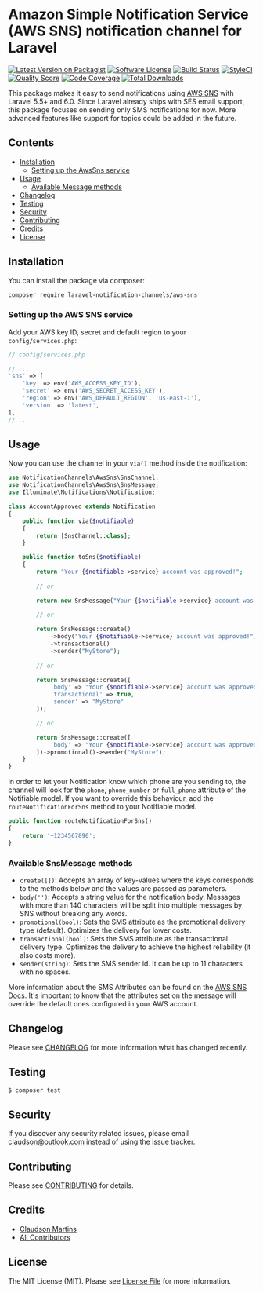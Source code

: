 # Amazon Simple Notification Service (AWS SNS) notification channel for Laravel

[![Latest Version on Packagist](https://img.shields.io/packagist/v/laravel-notification-channels/aws-sns.svg?style=flat-square)](https://packagist.org/packages/laravel-notification-channels/aws-sns)
[![Software License](https://img.shields.io/badge/license-MIT-brightgreen.svg?style=flat-square)](LICENSE.md)
[![Build Status](https://img.shields.io/travis/laravel-notification-channels/aws-sns/master.svg?style=flat-square)](https://travis-ci.org/laravel-notification-channels/aws-sns)
[![StyleCI](https://styleci.io/repos/65772445/shield)](https://styleci.io/repos/65772445)
[![Quality Score](https://img.shields.io/scrutinizer/g/laravel-notification-channels/aws-sns.svg?style=flat-square)](https://scrutinizer-ci.com/g/laravel-notification-channels/aws-sns)
[![Code Coverage](https://img.shields.io/scrutinizer/coverage/g/laravel-notification-channels/aws-sns/master.svg?style=flat-square)](https://scrutinizer-ci.com/g/laravel-notification-channels/aws-sns/?branch=master)
[![Total Downloads](https://img.shields.io/packagist/dt/laravel-notification-channels/aws-sns.svg?style=flat-square)](https://packagist.org/packages/laravel-notification-channels/aws-sns)

This package makes it easy to send notifications using [AWS SNS](https://aws.amazon.com/pt/sns/) with Laravel 5.5+ and 6.0.
Since Laravel already ships with SES email support, this package focuses on sending only SMS notifications for now.
More advanced features like support for topics could be added in the future.


## Contents

- [Installation](#installation)
	- [Setting up the AwsSns service](#setting-up-the-aws-sns-service)
- [Usage](#usage)
	- [Available Message methods](#available-message-methods)
- [Changelog](#changelog)
- [Testing](#testing)
- [Security](#security)
- [Contributing](#contributing)
- [Credits](#credits)
- [License](#license)


## Installation

You can install the package via composer:

``` bash
composer require laravel-notification-channels/aws-sns
```

### Setting up the AWS SNS service

Add your AWS key ID, secret and default region to your `config/services.php`:

```php
// config/services.php

// ...
'sns' => [
    'key' => env('AWS_ACCESS_KEY_ID'),
    'secret' => env('AWS_SECRET_ACCESS_KEY'),
    'region' => env('AWS_DEFAULT_REGION', 'us-east-1'),
    'version' => 'latest',
],
// ...
```

## Usage

Now you can use the channel in your `via()` method inside the notification:

```php
use NotificationChannels\AwsSns\SnsChannel;
use NotificationChannels\AwsSns\SnsMessage;
use Illuminate\Notifications\Notification;

class AccountApproved extends Notification
{
    public function via($notifiable)
    {
        return [SnsChannel::class];
    }

    public function toSns($notifiable)
    {
        return "Your {$notifiable->service} account was approved!";
        
        // or 

        return new SnsMessage("Your {$notifiable->service} account was approved!");
        
        // or

        return SnsMessage::create()
            ->body("Your {$notifiable->service} account was approved!")
            ->transactional()
            ->sender("MyStore");
    
        // or

        return SnsMessage::create([
            'body' => "Your {$notifiable->service} account was approved!",
            'transactional' => true,
            'sender' => "MyStore"
        ]);

        // or

        return SnsMessage::create([
            'body' => "Your {$notifiable->service} account was approved!"
        ])->promotional()->sender("MyStore");
    }
}
```

In order to let your Notification know which phone are you sending to, the channel 
will look for the `phone`, `phone_number` or `full_phone` attribute of the 
Notifiable model. If you want to override this behaviour, add the 
`routeNotificationForSns` method to your Notifiable model.

```php
public function routeNotificationForSns()
{
    return '+1234567890';
}
```

### Available SnsMessage methods

- `create([])`: Accepts an array of key-values where the keys corresponds to the methods below and the values are passed as parameters.
- `body('')`: Accepts a string value for the notification body. Messages with more than 140 characters will be split into multiple messages by SNS without breaking any words.
- `promotional(bool)`: Sets the SMS attribute as the promotional delivery type (default). Optimizes the delivery for lower costs.
- `transactional(bool)`: Sets the SMS attribute as the transactional delivery type. Optimizes the delivery to achieve the highest reliability (it also costs more). 
- `sender(string)`: Sets the SMS sender id. It can be up to 11 characters with no spaces. 

More information about the SMS Attributes can be found on the [AWS SNS Docs](https://docs.aws.amazon.com/pt_br/sdk-for-php/v3/developer-guide/sns-examples-sending-sms.html#get-sms-attributes).
It's important to know that the attributes set on the message will override the
default ones configured in your AWS account. 

## Changelog

Please see [CHANGELOG](CHANGELOG.md) for more information what has changed recently.

## Testing

``` bash
$ composer test
```

## Security

If you discover any security related issues, please email claudson@outlook.com instead of using the issue tracker.

## Contributing

Please see [CONTRIBUTING](CONTRIBUTING.md) for details.

## Credits

- [Claudson Martins](https://github.com/claudsonm)
- [All Contributors](../../contributors)

## License

The MIT License (MIT). Please see [License File](LICENSE.md) for more information.

